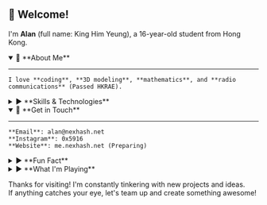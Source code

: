 ## 👋 Welcome!

I'm **Alan** (full name: King Him Yeung), a 16-year-old student from Hong Kong.

<details open>
  <summary>🔽 **About Me**</summary>

  ________________

    I love **coding**, **3D modeling**, **mathematics**, and **radio communications** (Passed HKRAE).

</details>

<details>
  <summary>▶ **Skills & Technologies**</summary>

  ________________

    **Languages**: Python, Kotlin, Java, TypeScript (skipped JavaScript lol)  
    **Frameworks & Tools**: FastAPI, Spring, React  
    **Machine Learning**: Diving into ML algorithms and building them with PyTorch  
    **Databases**: PostgreSQL and MongoDB

</details>

<details open>
  <summary>🔽 **Get in Touch**</summary>

  ________________

    **Email**: alan@nexhash.net  
    **Instagram**: 0x5916  
    **Website**: me.nexhash.net (Preparing)

</details>

<details>
  <summary>▶ **Fun Fact**</summary>

  ________________

    My coding adventure began in 2021 on my first laptop - FUJITSU U537 with an Intel i5-7200U CPU.

    **Fun part**: the CPU's device ID is 0x5916, which became my GitHub username! (Bonus: No one’s spotted that easter egg yet)

</details>

<details>
  <summary>▶ **What I'm Playing**</summary>

  ________________

    When I'm not glued to my code editor, I'm gaming hard:  

    **Music Games:** Arcaea, Phigros, ADOFAI, Paradigm:Reboot  
    **Zenless Zone Zero**  
    **Shapez 2** (a factory-building game all about shapes)  
    A mix of **Visual Novel Games**

</details>

Thanks for visiting! I'm constantly tinkering with new projects and ideas.  
If anything catches your eye, let's team up and create something awesome!
